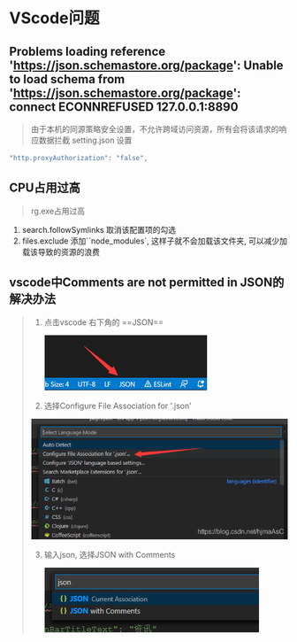 # VScode问题

## Problems loading reference '<https://json.schemastore.org/package>': Unable to load schema from '<https://json.schemastore.org/package>': connect ECONNREFUSED 127.0.0.1:8890

> 由于本机的同源策略安全设置，不允许跨域访问资源，所有会将该请求的响应数据拦截
> setting.json 设置

```js
"http.proxyAuthorization": "false",
```

## CPU占用过高

> rg.exe占用过高

1. search.followSymlinks 取消该配置项的勾选
2. files.exclude 添加``node_modules`, 这样子就不会加载该文件夹, 可以减少加载该导致的资源的浪费

## vscode中Comments are not permitted in JSON的解决办法

> 1. 点击vscode 右下角的 ==JSON==
>
>    ![img](.assets/20201226182440237.png)
>
> 2. 选择Configure File Association for '.json'
>
> ![img](.assets/20201226182903753.png)
>
> 3. 输入json, 选择JSON with Comments
>
>    ![img](.assets/20201226182923589.png)
